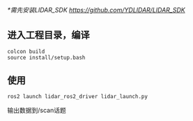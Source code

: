 ###### *需先安装LIDAR_SDK  https://github.com/YDLIDAR/LIDAR_SDK

## 进入工程目录，编译

```
colcon build
source install/setup.bash
```

## 使用

```
ros2 launch lidar_ros2_driver lidar_launch.py
```

输出数据到/scan话题
